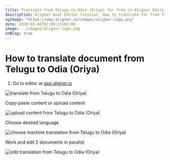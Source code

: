 ```yaml
---
title: Translate from Telugu to Odia (Oriya) for free in Aligner Editor
description: Aligner Dual Editor Tutorial. How to translate for free from Telugu to Odia (Oriya). Aligner is multilingual document management platform. 
ogImage: "https://www.aligner.io/images/aligner-logo.png"
date: 2020-05-06T07:09:21+03:00
image: ../images/aligner-logo.png
onBlog: true
---
```


# How to translate document from Telugu to Odia (Oriya)

1. Go to editor at [app.aligner.io](https://app.aligner.io "Aligner App web page")

![translate from Telugu to Odia (Oriya)](../aligner-blank-editor.png "translate from Telugu to Odia (Oriya)")

Copy-paste content or upload content

![upload content from Telugu to Odia (Oriya)](../aligner-uploaded-document.png "upload content from Telugu to Odia (Oriya)")

Choose desired language

![choose machine translation from Telugu to Odia (Oriya)](../aligner-language-dropdown.png "choose machine translation from Telugu to Odia (Oriya)")

Work and edit 2 documents in parallel

![edit translation from Telugu to Odia (Oriya)](../aligner-double-sitded-editor.png "edit translation from Telugu to Odia (Oriya)")

